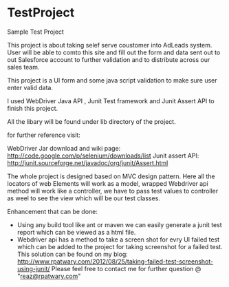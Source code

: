 TestProject
===========

Sample Test Project

This project is about taking selef serve coustomer into AdLeads system. User will be able to comto this site 
and fill out the form and data sent out to out Salesforce account to further validation and to 
distribute across our sales team.


This project is a UI form and some java script validation to make sure user enter valid data.


I used WebDriver Java API , Junit Test framework and Junit Assert API to finish this project.


All the libary will be found under lib directory of the project.


for further reference visit:

WebDriver Jar download and wiki page: http://code.google.com/p/selenium/downloads/list
Junit assert API: http://junit.sourceforge.net/javadoc/org/junit/Assert.html

The whole project is designed based on MVC design pattern. Here all the locators of web Elements
will work as a model, wrapped Webdriver api method will work like a controller, we have to pass test values 
to controller as weel to see the view which will be our test classes.

Enhancement that can be done:

* Using any build tool like ant or maven we can easily generate a junit test report which can be viewed as a html file.
* Webdriver api has a method to take a screen shot for evry UI failed test which can be added to the project for taking
 screenshot for a failed test. This solution can be found on my blog: http://www.rpatwary.com/2012/08/25/taking-failed-test-screenshot-using-junit/
Please feel free to contact me for further question @ "reaz@rpatwary.com"
